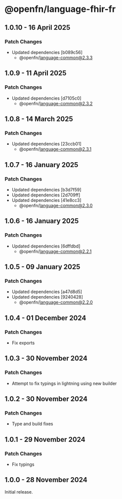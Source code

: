# @openfn/language-fhir-fr

## 1.0.10 - 16 April 2025

### Patch Changes

* Updated dependencies \[b089c56]
  * @openfn/language-common@2.3.3

## 1.0.9 - 11 April 2025

### Patch Changes

* Updated dependencies \[d7105c0]
  * @openfn/language-common@2.3.2

## 1.0.8 - 14 March 2025

### Patch Changes

* Updated dependencies \[23ccb01]
  * @openfn/language-common@2.3.1

## 1.0.7 - 16 January 2025

### Patch Changes

* Updated dependencies \[b3d7f59]
* Updated dependencies \[2d709ff]
* Updated dependencies \[41e8cc3]
  * @openfn/language-common@2.3.0

## 1.0.6 - 16 January 2025

### Patch Changes

* Updated dependencies \[6dffdbd]
  * @openfn/language-common@2.2.1

## 1.0.5 - 09 January 2025

### Patch Changes

* Updated dependencies \[a47d8d5]
* Updated dependencies \[9240428]
  * @openfn/language-common@2.2.0

## 1.0.4 - 01 December 2024

### Patch Changes

* Fix exports

## 1.0.3 - 30 November 2024

### Patch Changes

* Attempt to fix typings in lightning using new builder

## 1.0.2 - 30 November 2024

### Patch Changes

* Type and build fixes

## 1.0.1 - 29 November 2024

### Patch Changes

* Fix typings

## 1.0.0 - 28 November 2024

Initial release.
